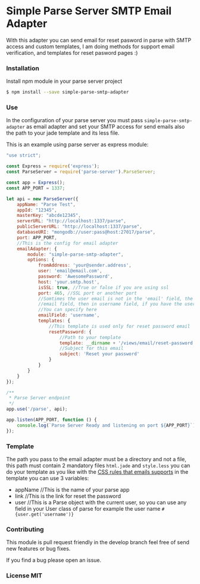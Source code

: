 # Simple Parse Server SMTP Email Adapter

With this adapter you can send email for reset pasword in parse with SMTP access and custom templates, I am doing methods for support email verification, and templates for reset pasword pages :)

### Installation

Install npm module in your parse server project

```sh
$ npm install --save simple-parse-smtp-adapter
```

### Use

In the configuration of your parse server you must pass `simple-parse-smtp-adapter` as email adapter and set your SMTP access for send emails also the path to your jade template and its less file.

This is an example using parse server as express module:

```js
"use strict";

const Express = require('express');
const ParseServer = require('parse-server').ParseServer;

const app = Express();
const APP_PORT = 1337;

let api = new ParseServer({
	appName: "Parse Test",
	appId: "12345",
	masterKey: "abcde12345",
	serverURL: "http://localhost:1337/parse",
	publicServerURL: "http://localhost:1337/parse",
	databaseURI: "mongodb://user:pass@host:27017/parse",
	port: APP_PORT,
	//This is the config for email adapter
	emailAdapter: {
		module: "simple-parse-smtp-adapter",
		options: {
			fromAddress: 'your@sender.address',
			user: 'email@email.com',
			password: 'AwesomePassword',
			host: 'your.smtp.host',
			isSSL: true, //True or false if you are using ssl
			port: 465, //SSL port or another port
			//Somtimes the user email is not in the 'email' field, the email is search first in
			//email field, then in username field, if you have the user email in another field
			//You can specify here
			emailField: 'username', 
			templates: {
			    //This template is used only for reset password email
				resetPassword: {
				    //Path to your template
					template: __dirname + '/views/email/reset-password',
					//Subject for this email
					subject: 'Reset your password'
				}
			}
		}
	}
});

/**
 * Parse Server endpoint
 */
app.use('/parse', api);

app.listen(APP_PORT, function () {
	console.log(`Parse Server Ready and listening on port ${APP_PORT}`);
});
```

### Template
The path you pass to the email adapter must be a directory and not a file, this path must contain 2 mandatory files `html.jade` and `style.less` you can do your template as you like with the [CSS rules that emails supports](https://www.campaignmonitor.com/css/) in the template you can use 3 variables:

- appName //This is the name of your parse app
- link //This is the link for reset the password
- user //This is a Parse object with the current user, so you can use any field in your User class of parse for example the user name `#{user.get('username')}`

### Contributing
This module is pull request friendly in the develop branch feel free of send new features or bug fixes.

If you find a bug please open an issue.

### License MIT
